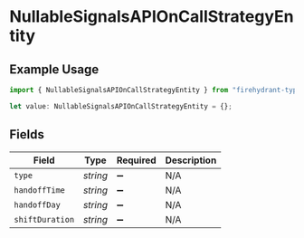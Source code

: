 # NullableSignalsAPIOnCallStrategyEntity

## Example Usage

```typescript
import { NullableSignalsAPIOnCallStrategyEntity } from "firehydrant-typescript-sdk/models/components";

let value: NullableSignalsAPIOnCallStrategyEntity = {};
```

## Fields

| Field              | Type               | Required           | Description        |
| ------------------ | ------------------ | ------------------ | ------------------ |
| `type`             | *string*           | :heavy_minus_sign: | N/A                |
| `handoffTime`      | *string*           | :heavy_minus_sign: | N/A                |
| `handoffDay`       | *string*           | :heavy_minus_sign: | N/A                |
| `shiftDuration`    | *string*           | :heavy_minus_sign: | N/A                |